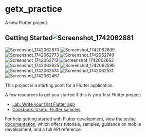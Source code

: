 # getx_practice

A new Flutter project.

## Getting Started![Screenshot_1742062881](https://github.com/user-attachments/assets/d35d9c85-7033-4b3b-a326-699ce48f9963)
![Screenshot_1742062870](https://github.com/user-attachments/assets/ee9c7cbc-344d-4c10-92fa-62c80e565dac)
![Screenshot_1742062809](https://github.com/user-attachments/assets/ca1bd65c-e549-472e-a560-3bc9d98e1a09)
![Screenshot_1742062773](https://github.com/user-attachments/assets/1492ec6d-2ed8-4cde-a390-c4296219b259)
![Screenshot_1742062740](https://github.com/user-attachments/assets/4f210f75-1779-490f-ad2b-75759959a533)
![Screenshot_1742062713](https://github.com/user-attachments/assets/4d8e62ea-74b2-43e6-b343-2b56f314a5f6)
![Screenshot_1742062662](https://github.com/user-attachments/assets/289b8331-fa40-4567-a2f7-6560af59f242)
![Screenshot_1742062625](https://github.com/user-attachments/assets/34da6017-0155-490a-b7d3-f6272b6beb66)
![Screenshot_1742062599](https://github.com/user-attachments/assets/8fbde9b5-177d-45de-8392-da5eecdd0960)
![Screenshot_1742062574](https://github.com/user-attachments/assets/e2ee21a0-377f-4bea-ab18-510caba1e3e3)
![Screenshot_1742062531](https://github.com/user-attachments/assets/2d75c033-119d-4915-8299-6d2b51b6d092)
![Screenshot_1742062467](https://github.com/user-attachments/assets/e0864682-6179-4e33-a0b5-beab2575e70e)


This project is a starting point for a Flutter application.

A few resources to get you started if this is your first Flutter project:

- [Lab: Write your first Flutter app](https://docs.flutter.dev/get-started/codelab)
- [Cookbook: Useful Flutter samples](https://docs.flutter.dev/cookbook)

For help getting started with Flutter development, view the
[online documentation](https://docs.flutter.dev/), which offers tutorials,
samples, guidance on mobile development, and a full API reference.
